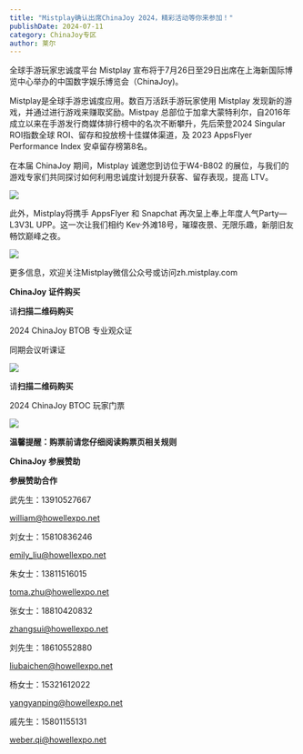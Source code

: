 ```yaml
---
title: "Mistplay确认出席ChinaJoy 2024，精彩活动等你来参加！"
publishDate: 2024-07-11
category: ChinaJoy专区
author: 莱尔
---
```


全球手游玩家忠诚度平台 Mistplay 宣布将于7月26日至29日出席在上海新国际博览中心举办的中国数字娱乐博览会（ChinaJoy)。

Mistplay是全球手游忠诚度应用。数百万活跃手游玩家使用 Mistplay 发现新的游戏，并通过进行游戏来赚取奖励。Mistpay 总部位于加拿大蒙特利尔，自2016年成立以来在手游发行商媒体排行榜中的名次不断攀升，先后荣登2024 Singular ROI指数全球 ROI、留存和投放榜十佳媒体渠道，及 2023 AppsFlyer Performance Index 安卓留存榜第8名。 

在本届 ChinaJoy 期间，Mistplay 诚邀您到访位于W4-B802 的展位，与我们的游戏专家们共同探讨如何利用忠诚度计划提升获客、留存表现，提高 LTV。

![](https://ec-net-1251389766.cos.ap-shanghai.myqcloud.com/wp-content/uploads/2024/07/20240711212226245.png)

此外，Mistplay将携手 AppsFlyer 和 Snapchat 再次呈上奉上年度人气Party— L3V3L UPP。这一次让我们相约 Kev·外滩18号，璀璨夜景、无限乐趣，新朋旧友畅饮巅峰之夜。

![](https://ec-net-1251389766.cos.ap-shanghai.myqcloud.com/wp-content/uploads/2024/07/20240711212232461-576x1024.png)

更多信息，欢迎关注Mistplay微信公众号或访问zh.mistplay.com

**ChinaJoy** **证件购买**

  
请**扫描二维码购买**

2024 ChinaJoy BTOB 专业观众证

同期会议听课证

![](https://ec-net-1251389766.cos.ap-shanghai.myqcloud.com/wp-content/uploads/2024/07/20240711212235434.png)

请**扫描二维码购买**

2024 ChinaJoy BTOC 玩家门票

![](https://ec-net-1251389766.cos.ap-shanghai.myqcloud.com/wp-content/uploads/2024/07/20240711212237622.png)

**温馨提醒：购票前请您仔细阅读购票页相关规则**

**ChinaJoy** **参展赞助**

**参展赞助合作**

武先生：13910527667

[william@howellexpo.net](mailto:william@howellexpo.net)

刘女士：15810836246

[emily\_liu@howellexpo.net](mailto:emily_liu@howellexpo.net)

朱女士：13811516015

[toma.zhu@howellexpo.net](mailto:toma.zhu@howellexpo.net)

张女士：18810420832

[zhangsui@howellexpo.net](mailto:zhangsui@howellexpo.net)

刘先生：18610552880

[liubaichen@howellexpo.net](mailto:liubaichen@howellexpo.net)

杨女士：15321612022

[yangyanping@howellexpo.net](mailto:yangyanping@howellexpo.net)

戚先生：15801155131

weber.qi@howellexpo.net
